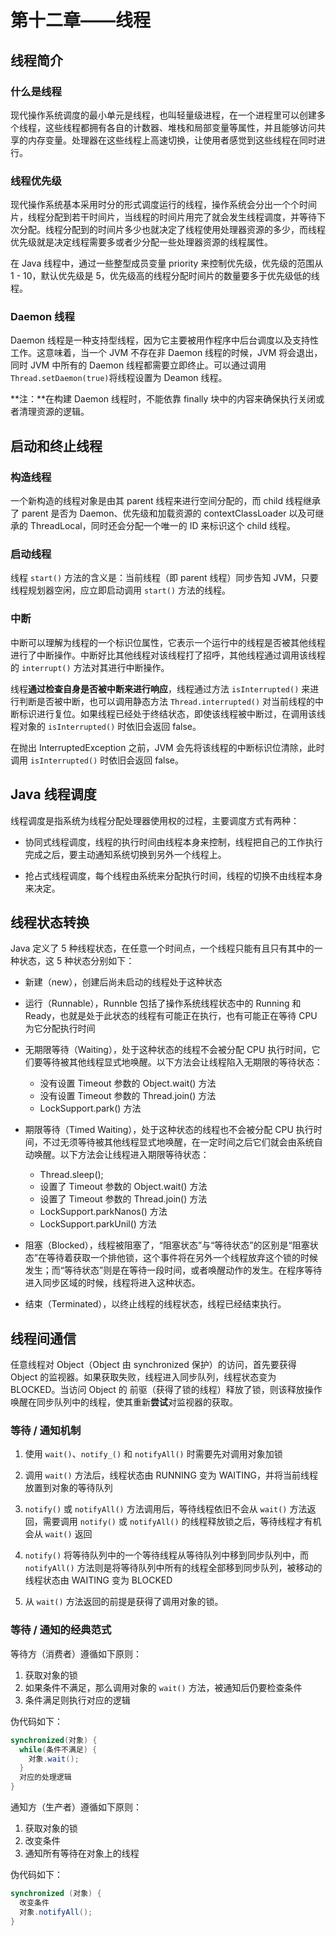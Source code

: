 # 第十二章——线程

## 线程简介

### 什么是线程

现代操作系统调度的最小单元是线程，也叫轻量级进程，在一个进程里可以创建多个线程，这些线程都拥有各自的计数器、堆栈和局部变量等属性，并且能够访问共享的内存变量。处理器在这些线程上高速切换，让使用者感觉到这些线程在同时进行。

### 线程优先级

现代操作系统基本采用时分的形式调度运行的线程，操作系统会分出一个个时间片，线程分配到若干时间片，当线程的时间片用完了就会发生线程调度，并等待下次分配。线程分配到的时间片多少也就决定了线程使用处理器资源的多少，而线程优先级就是决定线程需要多或者少分配一些处理器资源的线程属性。

在 Java 线程中，通过一些整型成员变量 priority 来控制优先级，优先级的范围从 1 - 10，默认优先级是 5，优先级高的线程分配时间片的数量要多于优先级低的线程。

### Daemon 线程

Daemon 线程是一种支持型线程，因为它主要被用作程序中后台调度以及支持性工作。这意味着，当一个 JVM 不存在非 Daemon 线程的时候，JVM 将会退出，同时 JVM 中所有的 Daemon 线程都需要立即终止。可以通过调用 `Thread.setDaemon(true)`将线程设置为 Deamon 线程。

**注：**在构建 Daemon 线程时，不能依靠 finally 块中的内容来确保执行关闭或者清理资源的逻辑。

## 启动和终止线程

### 构造线程

一个新构造的线程对象是由其 parent 线程来进行空间分配的，而 child 线程继承了 parent 是否为 Daemon、优先级和加载资源的 contextClassLoader 以及可继承的 ThreadLocal，同时还会分配一个唯一的 ID 来标识这个 child 线程。

### 启动线程

线程 `start()` 方法的含义是：当前线程（即 parent 线程）同步告知 JVM，只要线程规划器空闲，应立即启动调用 `start()` 方法的线程。

### 中断

中断可以理解为线程的一个标识位属性，它表示一个运行中的线程是否被其他线程进行了中断操作。中断好比其他线程对该线程打了招呼，其他线程通过调用该线程的 `interrupt()` 方法对其进行中断操作。

线程**通过检查自身是否被中断来进行响应**，线程通过方法 `isInterrupted()`  来进行判断是否被中断，也可以调用静态方法 `Thread.interrupted()` 对当前线程的中断标识进行复位。如果线程已经处于终结状态，即使该线程被中断过，在调用该线程对象的 `isInterrupted()` 时依旧会返回 false。

在抛出 InterruptedException 之前，JVM 会先将该线程的中断标识位清除，此时调用 `isInterrupted()` 时依旧会返回 false。

## Java 线程调度

线程调度是指系统为线程分配处理器使用权的过程，主要调度方式有两种：
* 协同式线程调度，线程的执行时间由线程本身来控制，线程把自己的工作执行完成之后，要主动通知系统切换到另外一个线程上。

* 抢占式线程调度，每个线程由系统来分配执行时间，线程的切换不由线程本身来决定。

## 线程状态转换

Java 定义了 5 种线程状态，在任意一个时间点，一个线程只能有且只有其中的一种状态，这 5 种状态分别如下：

* 新建（new），创建后尚未启动的线程处于这种状态

* 运行（Runnable），Runnble 包括了操作系统线程状态中的 Running 和 Ready，也就是处于此状态的线程有可能正在执行，也有可能正在等待 CPU 为它分配执行时间

* 无期限等待（Waiting），处于这种状态的线程不会被分配 CPU 执行时间，它们要等待被其他线程显式地唤醒。以下方法会让线程陷入无期限的等待状态：

  * 没有设置 Timeout 参数的 Object.wait() 方法
  * 没有设置 Timeout 参数的 Thread.join() 方法
  * LockSupport.park() 方法

* 期限等待（Timed Waiting），处于这种状态的线程也不会被分配 CPU 执行时间，不过无须等待被其他线程显式地唤醒，在一定时间之后它们就会由系统自动唤醒。以下方法会让线程进入期限等待状态：
  * Thread.sleep();
  * 设置了 Timeout 参数的 Object.wait() 方法
  * 设置了 Timeout 参数的 Thread.join() 方法
  * LockSupport.parkNanos() 方法
  * LockSupport.parkUnil() 方法


* 阻塞（Blocked），线程被阻塞了，“阻塞状态”与“等待状态”的区别是“阻塞状态”在等待着获取一个排他锁，这个事件将在另外一个线程放弃这个锁的时候发生；而“等待状态”则是在等待一段时间，或者唤醒动作的发生。在程序等待进入同步区域的时候，线程将进入这种状态。

* 结束（Terminated），以终止线程的线程状态，线程已经结束执行。

## 线程间通信

任意线程对 Object（Object 由 synchronized 保护）的访问，首先要获得 Object 的监视器。如果获取失败，线程进入同步队列，线程状态变为 BLOCKED。当访问 Object 的 前驱（获得了锁的线程）释放了锁，则该释放操作唤醒在同步队列中的线程，使其重新**尝试**对监视器的获取。

### 等待 / 通知机制

1. 使用 `wait()`、`notify_()` 和 `notifyAll()` 时需要先对调用对象加锁

2. 调用 `wait()` 方法后，线程状态由 RUNNING 变为 WAITING，并将当前线程放置到对象的等待队列

3. `notify()` 或 `notifyAll()` 方法调用后，等待线程依旧不会从 `wait()` 方法返回，需要调用 `notify()` 或 `notifyAll()` 的线程释放锁之后，等待线程才有机会从 `wait()` 返回

4. `notify()` 将等待队列中的一个等待线程从等待队列中移到同步队列中，而 `notifyAll()` 方法则是将等待队列中所有的线程全部移到同步队列，被移动的线程状态由 WAITING 变为 BLOCKED

5. 从 `wait()` 方法返回的前提是获得了调用对象的锁。

### 等待 / 通知的经典范式

等待方（消费者）遵循如下原则：

1. 获取对象的锁
2. 如果条件不满足，那么调用对象的 `wait()` 方法，被通知后仍要检查条件
3. 条件满足则执行对应的逻辑

伪代码如下：
```java
synchronized(对象) {
  while(条件不满足) {
    对象.wait();
  }
  对应的处理逻辑
}
```

通知方（生产者）遵循如下原则：

1. 获取对象的锁
2. 改变条件
3. 通知所有等待在对象上的线程

伪代码如下：
```Java
synchronized (对象) {
  改变条件
  对象.notifyAll();
}
```

